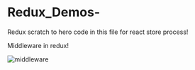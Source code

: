 # Redux_Demos-
Redux scratch to hero code in this file for react store process!

Middleware in redux!

![middleware](https://github.com/chandanhm1999/Redux_Demos-/assets/109410990/7c0cf534-8e0b-4a4c-8355-c9b98a9ef203)

